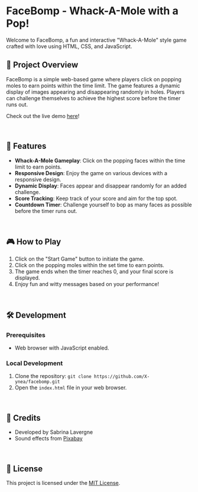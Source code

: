 # FaceBomp - Whack-A-Mole with a Pop!

Welcome to FaceBomp, a fun and interactive "Whack-A-Mole" style game crafted with love using HTML, CSS, and JavaScript.

## 🚀 Project Overview

FaceBomp is a simple web-based game where players click on popping moles to earn points within the time limit. The game features a dynamic display of images appearing and disappearing randomly in holes. Players can challenge themselves to achieve the highest score before the timer runs out.

Check out the live demo [here](https://facebomp.netlify.app)!

<br>

## 🌟 Features

- **Whack-A-Mole Gameplay**: Click on the popping faces within the time limit to earn points.
- **Responsive Design**: Enjoy the game on various devices with a responsive design.
- **Dynamic Display**: Faces appear and disappear randomly for an added challenge.
- **Score Tracking**: Keep track of your score and aim for the top spot.
- **Countdown Timer**: Challenge yourself to bop as many faces as possible before the timer runs out.

<br>

## 🎮 How to Play
1. Click on the "Start Game" button to initiate the game.
2. Click on the popping moles within the set time to earn points.
3. The game ends when the timer reaches 0, and your final score is displayed.
4. Enjoy fun and witty messages based on your performance!

<br>

## 🛠️ Development
### Prerequisites
- Web browser with JavaScript enabled.


### Local Development
1. Clone the repository: `git clone https://github.com/X-ynea/facebomp.git`
2. Open the `index.html` file in your web browser.

<br>

## 🎨 Credits

- Developed by Sabrina Lavergne
- Sound effects from [Pixabay](https://pixabay.com)

<br>

## 📄 License
This project is licensed under the [MIT License](https://fr.wikipedia.org/wiki/Licence_MIT).

